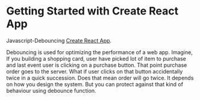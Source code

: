 # Getting Started with Create React App

Javascript-Debouncing [Create React App](https://thisisrajkumar.github.io/Javascript-Debouncing/).

Debouncing is used for optimizing the performance of a web app.
Imagine, If you building a shopping card, user have picked lot of item to purchase and last event user is clicking on a purchase button. That point purchase order goes to the server. What if user clicks on that button accidentally twice in a quick succession. Does that mean order will go twice. It depends on how you design the system. But you can protect against that kind of behaviour using debounce function.